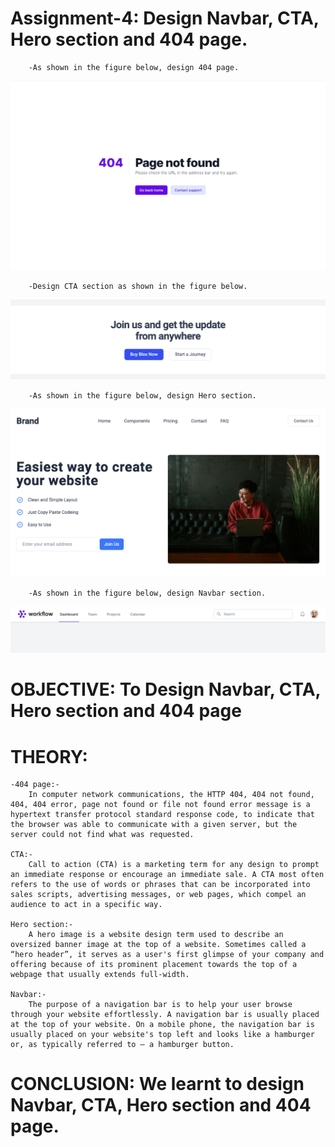 # Assignment-4: Design Navbar, CTA, Hero section and 404 page.
        -As shown in the figure below, design 404 page.   
![404-page](./404page.png)  

        -Design CTA section as shown in the figure below.  
![CTA](./cta.png)     

        -As shown in the figure below, design Hero section.  
![Hero](./hero.png)        

        -As shown in the figure below, design Navbar section.  
![Nav](./nav.png)   


# OBJECTIVE: To Design Navbar, CTA, Hero section and 404 page


# THEORY:
    -404 page:-
        In computer network communications, the HTTP 404, 404 not found, 404, 404 error, page not found or file not found error message is a hypertext transfer protocol standard response code, to indicate that the browser was able to communicate with a given server, but the server could not find what was requested.
    
    CTA:-
        Call to action (CTA) is a marketing term for any design to prompt an immediate response or encourage an immediate sale. A CTA most often refers to the use of words or phrases that can be incorporated into sales scripts, advertising messages, or web pages, which compel an audience to act in a specific way.

    Hero section:-
        A hero image is a website design term used to describe an oversized banner image at the top of a website. Sometimes called a “hero header”, it serves as a user's first glimpse of your company and offering because of its prominent placement towards the top of a webpage that usually extends full-width.
    
    Navbar:-
        The purpose of a navigation bar is to help your user browse through your website effortlessly. A navigation bar is usually placed at the top of your website. On a mobile phone, the navigation bar is usually placed on your website's top left and looks like a hamburger or, as typically referred to – a hamburger button.


# CONCLUSION: We learnt to design Navbar, CTA, Hero section and 404 page.